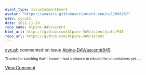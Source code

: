 ```yaml
---
event_type: IssueCommentEvent
avatar: "https://avatars.githubusercontent.com/u/1194526?"
user: cyrush
date: 2022-11-29
repo_name: Alpine-DAV/ascent
html_url: https://github.com/Alpine-DAV/ascent/pull/945
repo_url: https://github.com/Alpine-DAV/ascent
---
```


<a href='https://github.com/cyrush' target='_blank'>cyrush</a> commented on issue <a href='https://github.com/Alpine-DAV/ascent/pull/945' target='_blank'>Alpine-DAV/ascent#945</a>.

<small>Thanks for catching that! I haven't had a chance to rebuild the ci containers yet. ...</small>

<a href='https://github.com/Alpine-DAV/ascent/pull/945' target='_blank'>View Comment</a>